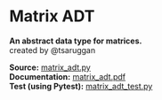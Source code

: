 # Matrix ADT
**An abstract data type for matrices.** <br>
created by @tsaruggan

**Source:** [matrix_adt.py](matrix_adt.py) <br>
**Documentation:** [matrix_adt.pdf](matrix_adt.pdf)<br>
**Test (using Pytest):** [matrix_adt_test.py](matrix_adt_test.py)<br>
